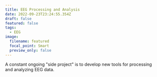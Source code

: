 ```yaml
---
title: EEG Processing and Analysis
date: 2022-09-23T23:24:55.354Z
draft: false
featured: false
tags:
  - EEG
image:
  filename: featured
  focal_point: Smart
  preview_only: false
---
```

A﻿ constant ongoing "side project" is to develop new tools for processing and analyzing EEG data.